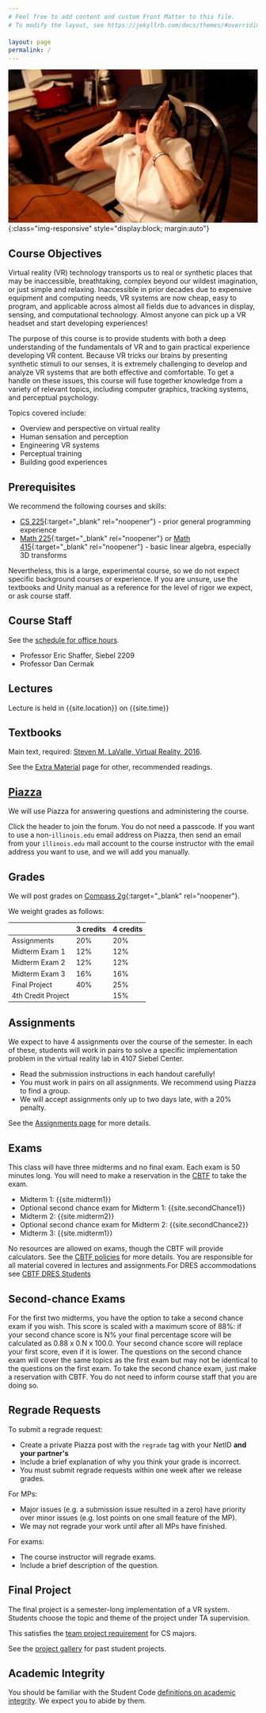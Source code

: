 ```yaml
---
# Feel free to add content and custom Front Matter to this file.
# To modify the layout, see https://jekyllrb.com/docs/themes/#overriding-theme-defaults

layout: page
permalink: /
---
```


![Oculus Grandma](/img/OculusGrandma.jpg){:class="img-responsive" style="display:block; margin:auto"}

## Course Objectives ##
Virtual reality (VR) technology transports us to real or synthetic places that may be inaccessible, breathtaking, complex beyond our wildest imagination, or just simple and relaxing. Inaccessible in prior decades due to expensive equipment and computing needs, VR systems are now cheap, easy to program, and applicable across almost all fields due to advances in display, sensing, and computational technology. Almost anyone can pick up a VR headset and start developing experiences!

The purpose of this course is to provide students with both a deep understanding of the fundamentals of VR and to gain practical experience developing VR content. Because VR tricks our brains by presenting synthetic stimuli to our senses, it is extremely challenging to develop and analyze VR systems that are both effective and comfortable. To get a handle on these issues, this course will fuse together knowledge from a variety of relevant topics, including computer graphics, tracking systems, and perceptual psychology. 

Topics covered include:

- Overview and perspective on virtual reality
- Human sensation and perception
- Engineering VR systems
- Perceptual training
- Building good experiences

## Prerequisites ##
We recommend the following courses and skills:

- [CS 225](https://courses.engr.illinois.edu/cs225/){:target="_blank" rel="noopener"} - prior general programming experience
- [Math 225](https://math.illinois.edu/resources/department-resources/syllabus-math-225){:target="_blank" rel="noopener"} or [Math 415](https://math.illinois.edu/resources/department-resources/syllabus-math-415){:target="_blank" rel="noopener"} - basic linear algebra, especially 3D transforms

Nevertheless, this is a large, experimental course, so we do not expect specific background courses or experience. If you are unsure, use the textbooks and Unity manual as a reference for the level of rigor we expect, or ask course staff.

## Course Staff ##
See the [schedule for office hours](/officehours).

* Professor Eric Shaffer, Siebel 2209
* Professor Dan Cermak

## Lectures ##
Lecture is held in {{site.location}} on {{site.time}}

## Textbooks ##
Main text, required: [Steven M. LaValle, Virtual Reality, 2016](http://vr.cs.uiuc.edu).

See the [Extra Material](/extra-material) page for other, recommended readings.

## [Piazza]({{site.piazza}}) ##
We will use Piazza for answering questions and administering the course.

Click the header to join the forum. You do not need a passcode. If you want to use a non-`illinois.edu` email address on Piazza, then send an email from your `illinois.edu` mail account to the course instructor with the email address you want to use, and we will add you manually.

## Grades ##
We will post grades on [Compass 2g](https://compass.illinois.edu){:target="_blank" rel="noopener"}.

We weight grades as follows:

| | 3 credits | 4 credits |  
| ----- | ------ | ----- |  
| Assignments | 20% | 20% |  
| Midterm Exam 1 | 12% | 12% |  
| Midterm Exam 2 | 12% | 12% |
| Midterm Exam 3 | 16% | 16% |
| Final Project | 40% | 25% |  
| 4th Credit Project | | 15% |  

## Assignments ##
We expect to have 4 assignments over the course of the semester. In each of these, students will work in pairs to solve a specific implementation problem in the virtual reality lab in 4107 Siebel Center.

- Read the submission instructions in each handout carefully!
- You must work in pairs on all assignments. We recommend using Piazza to find a group.
- We will accept assignments only up to two days late, with a 20% penalty.

See the [Assignments page](/assignments) for more details.

## Exams ##
This class will have three midterms and no final exam. Each exam is 50 minutes long. You will need to make a reservation in the [CBTF](https://cbtf.engr.illinois.edu) to take the exam.

- Midterm 1: {{site.midterm1}}
- Optional second chance exam for Midterm 1: {{site.secondChance1}}
- Midterm 2: {{site.midterm2}}
- Optional second chance exam for Midterm 2: {{site.secondChance2}}
- Midterm 3:  {{site.midterm1}}

No resources are allowed on exams, though the CBTF will provide calculators. See the [CBTF policies](https://cbtf.engr.illinois.edu/for-students/policies.html) for more details. You are responsible for all material covered in lectures and assignments.For DRES accommodations see [CBTF DRES Students](https://cbtf.engr.illinois.edu/for-students/dres-students.html)

## Second-chance Exams ##
For the first two midterms, you have the option to take a second chance exam if you wish. This score is scaled with a maximum score of 88%: if your second chance score is N% your final percentage score will be calculated as 0.88 x 0.N x 100.0. Your second chance score will replace your first score, even if it is lower. The questions on the second chance exam will cover the same topics as the first exam but may not be identical to the questions on the first exam. To take the second chance exam, just make a reservation with CBTF. You do not need to inform course staff that you are doing so.

## Regrade Requests ##
To submit a regrade request:

- Create a private Piazza post with the `regrade` tag with your NetID **and your partner's** 
- Include a brief explanation of why you think your grade is incorrect.
- You must submit regrade requests within one week after we release grades.

For MPs:
- Major issues (e.g. a submission issue resulted in a zero) have priority over minor issues (e.g. lost points on one small feature of the MP).
- We may not regrade your work until after all MPs have finished.

For exams:
- The course instructor will regrade exams.
- Include a brief description of the question.

## Final Project ##
The final project is a semester-long implementation of a VR system. Students choose the topic and theme of the project under TA supervision.

This satisfies the [team project requirement](https://cs.illinois.edu/academics/degree-program-options/bs-computer-science-engineering) for CS majors.

See the [project gallery](/projects) for past student projects.

## Academic Integrity ##
You should be familiar with the Student Code [definitions on academic integrity](http://studentcode.illinois.edu/article1_part4_1-401.html). We expect you to abide by them.
